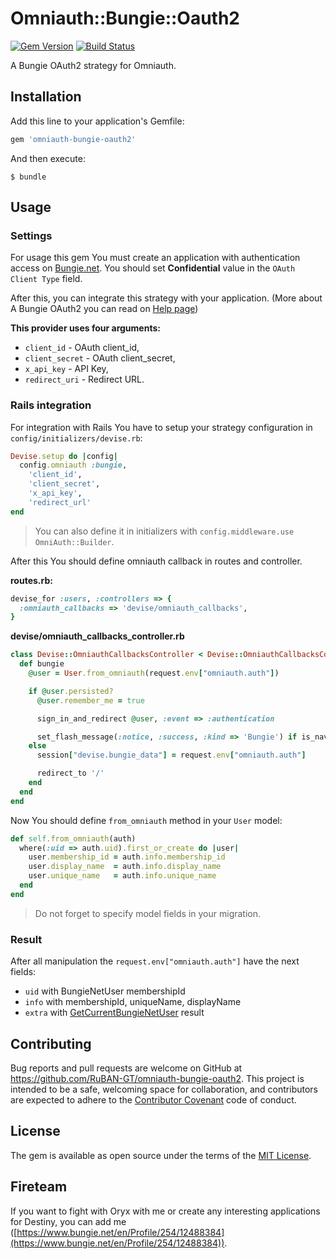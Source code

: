# Omniauth::Bungie::Oauth2

[![Gem Version](https://badge.fury.io/rb/omniauth-bungie-oauth2.svg)](https://badge.fury.io/rb/omniauth-bungie-oauth2)
[![Build Status](https://travis-ci.org/RuBAN-GT/omniauth-bungie-oauth2.svg?branch=master)](https://travis-ci.org/RuBAN-GT/omniauth-bungie-oauth2)

A Bungie OAuth2 strategy for Omniauth.

## Installation

Add this line to your application's Gemfile:

~~~~ruby
gem 'omniauth-bungie-oauth2'
~~~~

And then execute:

    $ bundle

## Usage

### Settings

For usage this gem You must create an application with authentication access on [Bungie.net](https://www.bungie.net/en/application).
You should set **Confidential** value in the `OAuth Client Type` field.

After this, you can integrate this strategy with your application. (More about A Bungie OAuth2 you can read on [Help page](https://www.bungie.net/en/Help/Article/45481))

**This provider uses four arguments:**

* `client_id` - OAuth client_id,
* `client_secret` - OAuth client_secret,
* `x_api_key` - API Key,
* `redirect_uri` - Redirect URL.

### Rails integration

For integration with Rails You have to setup your strategy configuration in `config/initializers/devise.rb`:

~~~~ruby
Devise.setup do |config|
  config.omniauth :bungie,
    'client_id',
    'client_secret',
    'x_api_key',
    'redirect_url'
end
~~~~

> You can also define it in initializers with `config.middleware.use OmniAuth::Builder`.

After this You should define omniauth callback in routes and controller.

**routes.rb:**

~~~~ruby
devise_for :users, :controllers => {
  :omniauth_callbacks => 'devise/omniauth_callbacks',
}
~~~~

**devise/omniauth_callbacks_controller.rb**

~~~~ruby
class Devise::OmniauthCallbacksController < Devise::OmniauthCallbacksController
  def bungie
    @user = User.from_omniauth(request.env["omniauth.auth"])

    if @user.persisted?
      @user.remember_me = true

      sign_in_and_redirect @user, :event => :authentication

      set_flash_message(:notice, :success, :kind => 'Bungie') if is_navigational_format?
    else
      session["devise.bungie_data"] = request.env["omniauth.auth"]

      redirect_to '/'
    end
  end
end
~~~~

Now You should define `from_omniauth` method in your `User` model:

~~~~ruby
def self.from_omniauth(auth)
  where(:uid => auth.uid).first_or_create do |user|
    user.membership_id = auth.info.membership_id
    user.display_name  = auth.info.display_name
    user.unique_name   = auth.info.unique_name
  end
end
~~~~

> Do not forget to specify model fields in your migration.

### Result

After all manipulation the `request.env["omniauth.auth"]` have the next fields:

* `uid` with BungieNetUser membershipId
* `info` with membershipId, uniqueName, displayName
* `extra` with [GetCurrentBungieNetUser](https://destinydevs.github.io/BungieNetPlatform/docs/UserService/GetCurrentBungieNetUser) result

## Contributing

Bug reports and pull requests are welcome on GitHub at https://github.com/RuBAN-GT/omniauth-bungie-oauth2. This project is intended to be a safe, welcoming space for collaboration, and contributors are expected to adhere to the [Contributor Covenant](http://contributor-covenant.org) code of conduct.

## License

The gem is available as open source under the terms of the [MIT License](http://opensource.org/licenses/MIT).

## Fireteam

If you want to fight with Oryx with me or create any interesting applications for Destiny, you can add me ([https://www.bungie.net/en/Profile/254/12488384](https://www.bungie.net/en/Profile/254/12488384)).
